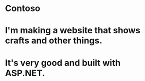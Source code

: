 # Contoso
# I'm making a website that shows crafts and other things.
# It's very good and built with ASP.NET.

